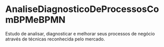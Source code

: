 # AnaliseDiagnosticoDeProcessosComBPMeBPMN

Estudo de analisar, diagnosticar e melhorar seus processos de negócio através de técnicas reconhecida pelo mercado.
